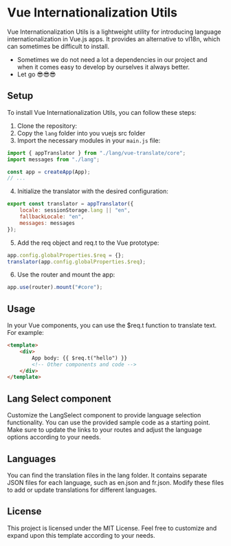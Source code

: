 # Vue Internationalization Utils

Vue Internationalization Utils is a lightweight utility for introducing language internationalization in Vue.js apps. It provides an alternative to vI18n, which can sometimes be difficult to install.

* Sometimes we do not need a lot a dependencies in our project and when it comes easy to develop by ourselves it always better.
* Let go 😎😎😎

## Setup

To install Vue Internationalization Utils, you can follow these steps:

1. Clone the repository:
2. Copy the `lang` folder into you vuejs src folder
3. Import the necessary modules in your `main.js` file:
```javascript
import { appTranslator } from "./lang/vue-translate/core";
import messages from "./lang";

const app = createApp(App);
// ...
```

4. Initialize the translator with the desired configuration:
```javascript
export const translator = appTranslator({
    locale: sessionStorage.lang || "en",
    fallbackLocale: "en",
    messages: messages
});

```
5. Add the req object and req.t to the Vue prototype:
```javascript
app.config.globalProperties.$req = {};
translator(app.config.globalProperties.$req);
```

6. Use the router and mount the app:
```javascript
app.use(router).mount("#core");
```

## Usage
In your Vue components, you can use the $req.t function to translate text. For example:
```html
<template>
    <div>
        App body: {{ $req.t("hello") }}
        <!-- Other components and code -->
    </div>
</template>

```

## Lang Select component
Customize the LangSelect component to provide language selection functionality. You can use the provided sample code as a starting point. Make sure to update the links to your routes and adjust the language options according to your needs.

## Languages
You can find the translation files in the lang folder. It contains separate JSON files for each language, such as en.json and fr.json. Modify these files to add or update translations for different languages.

## License
This project is licensed under the MIT License. Feel free to customize and expand upon this template according to your needs.
